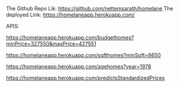 The Github Repo Lik: https://github.com/nettemsarath/homelane
The deployed Link: https://homelaneapp.herokuapp.com/

APIS:

https://homelaneapp.herokuapp.com/budgethomes?minPrice=327550&maxPrice=427551

https://homelaneapp.herokuapp.com/sqfthomes?minSqft=8650

https://homelaneapp.herokuapp.com/agehomes?year=1978

https://homelaneapp.herokuapp.com/predictsStandardizedPrices
